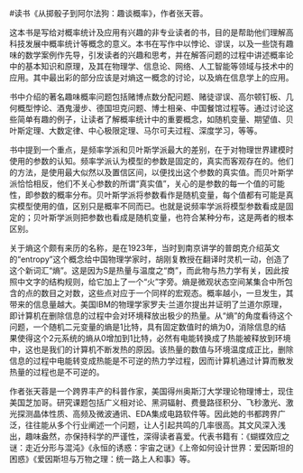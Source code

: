\#读书《从掷骰子到阿尔法狗：趣谈概率》，作者张天蓉。

这本书是写给对概率统计及应用有兴趣的非专业读者的书，目的是帮助他们理解高科技发展中概率统计等概念的意义。本书在写作中以悖论、谬误，以及一些饶有趣味的数学案例作先导，引发读者的兴趣和思考，并在解答问题的过程中讲述概率论中的基本知识和原理，及其在物理学、信息论、网络、人工智能等领域与技术中的应用。其中最出彩的部分应该是对熵这一概念的讨论，以及熵在信息学上的应用。

书中介绍的著名趣味概率问题包括赌博点数分配问题、赌徒谬误、高尔顿钉板、几何概型悖论、酒鬼漫步、德国坦克问题、博士相亲、中国餐馆过程等。通过讨论这些简单有趣的例子，让读者了解概率统计中的重要概念，如随机变量、期望值、贝叶斯定理、大数定律、中心极限定理、马尔可夫过程、深度学习，等等。

书中提到一个重点，是频率学派和贝叶斯学派最大的差别，在于对物理世界建模时使用的参数的认知。频率学派认为模型的参数是固定的，真实而客观存在的。他们的方法，是使用最大似然以及置信区间，以便找出这个参数的真实值。而贝叶斯学派恰恰相反，他们不关心参数的所谓“真实值”，关心的是参数的每一个值的可能性，即参数的概率分布。贝叶斯学派将参数看作是随机变量，每个值都有可能是真实模型使用的值，区别只是概率不同而已。也就是说频率学派将模型参数看成是固定的；贝叶斯学派则把参数也看成是随机变量，也符合某种分布，这是两者的根本区别。

关于熵这个颇有来历的名称，是在1923年，当时到南京讲学的普朗克介绍英文的“entropy”这个概念给中国物理学家时，胡刚复教授在翻译时灵机一动，创造了这个新词汇“熵”。这是因为S是热量与温度之“商”，而此物与热力学有关，因此按照中文字的结构规则，给它加上了一个“火”字旁。熵是微观状态空间某集合中所包含的点的数目之对数，这些点对应于一个同样的宏观态。概率越小，一旦发生，其带来的信息量越大。美国IBM的物理学家罗夫·兰道尔提出并证明了兰道尔原理，即计算机在删除信息的过程中会对环境释放出极少的热量。从“熵”的角度看待这个问题，一个随机二元变量的熵是1比特，具有固定数值时的熵为0，消除信息的结果使得这个2元系统的熵从0增加到1比特，必然有电能转换成了热能被释放到环境中，这也是我们的计算机不断发热的原因。该热量的数值与环境温度成正比，删除信息的过程中电能转变成热能是不可逆的热力学过程，因而计算机通过计算而散发热量的过程也是不可逆的。

作者张天蓉是一个跨界丰产的科普作家，美国得州奥斯汀大学理论物理博士，现住美国芝加哥。研究课题包括广义相对论、黑洞辐射、费曼路径积分、飞秒激光、激光探测晶体性质、高频及微波通讯、EDA集成电路软件等。因此她的书都跨界广泛，往往能从多个行业阐述一个问题，让人引起共鸣的几率很高。其文风深入浅出，趣味盎然，亦保持科学的严谨性，深得读者喜爱。代表书籍有：《蝴蝶效应之谜：走近分形与混沌》《永恒的诱惑：宇宙之谜》《上帝如何设计世界：爱因斯坦的困惑》《爱因斯坦与万物之理：统一路上人和事》等。